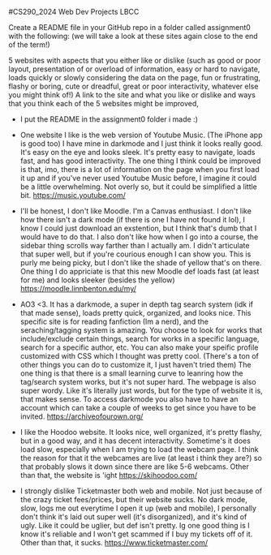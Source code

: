 #CS290_2024
Web Dev Projects LBCC

Create a README file in your GitHub repo in a folder called assignment0 with the following:
(we will take a look at these sites again close to the end of the term!)

5 websites with aspects that you either like or dislike (such as good or poor layout, presentation of or overload of  information, easy or hard to navigate, loads quickly or slowly considering the data on the page, fun or frustrating, flashy or boring, cute or dreadful, great or poor interactivity, whatever else you might think of!)
A link to the site and what you like or dislike and ways that you think each of the 5 websites might be improved,

- I put the README in the assignment0 folder i made :)

- One website I like is the web version of Youtube Music. (The iPhone app is good too) I have mine in darkmode and I just think it looks really good. It's easy on the eye and looks sleek. It's pretty easy to navigate, loads fast, and has good interactivity. The one thing I think could be improved is that, imo, there is a lot of information on the page when you first load it up and if you've never used Youtube Music before, I imagine it could be a little overwhelming. Not overly so, but it could be simplified a little bit. 
https://music.youtube.com/

- I'll be honest, I don't like Moodle. I'm a Canvas enthusiast. I don't like how there isn't a dark mode (if there is one I have not found it lol), I know I could just download an exstention, but I think that's dumb that I would have to do that. I also don't like how when I go into a course, the sidebar thing scrolls way farther than I actually am. I didn't articulate that super well, but if you're courious enough I can show you. This is purly me being picky, but I don't like the shade of yellow that's on there. One thing I do appriciate is that this new  Moodle def loads fast (at least for me) and looks sleeker (besides the yellow)
https://moodle.linnbenton.edu/my/

- AO3 <3. It has a darkmode, a super in depth tag search system (idk if that made sense), loads pretty quick, organized, and looks nice. This specific site is for reading fanfiction (Im a nerd), and the seraching/tagging system is amazing. You choose to look for works that include/exclude certain things, search for works in a specific language, search for a specific author, etc. You can also make your speific profile customized with CSS which I thought was pretty cool. (There's a ton of other things you can do to customize it, I just haven't tried them) The one thing is that there is a small learning curve to leanring how the tag/search system works, but it's not super hard. The webpage is also super wordy. Like it's literally just words, but for the type of website it is, that makes sense. To access darkmode you also have to have an account which can take a couple of weeks to get since you have to be invited. 
https://archiveofourown.org/

- I like the Hoodoo website. It looks nice, well organized, it's pretty flashy, but in a good way, and it has decent interactivity. Sometime's it does load slow, especially when I am trying to load the webcam page. I think the reason for that it the webcames are live (at least i think they are?) so that probably slows it down since there are like 5-6 webcams. Other than that, the website is 'ight
https://skihoodoo.com/

- I strongly dislike Ticketmaster both web and mobile. Not just because of the crazy ticket fees/prices, but their website sucks. No dark mode, slow, logs me out everytime I open it up (web and mobile), I personally don't think it's laid out super well (it's disorganized), and it's kind of ugly. Like it could be uglier, but def isn't pretty. Ig one good thing is I know it's reliable and I won't get scammed if I buy my tickets off of it. Other than that, it sucks. 
https://www.ticketmaster.com/

